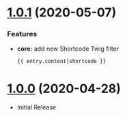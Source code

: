<a name="1.0.1"></a>
# [1.0.1](https://github.com/flextype-plugins/twig/compare/v1.0.0...v1.0.1) (2020-05-07)

### Features
* **core:** add new Shortcode Twig filter

    ```
    {{ entry.content|shortcode }}
    ```

<a name="1.0.0"></a>
# [1.0.0](https://github.com/flextype-plugins/twig) (2020-04-28)
* Initial Release
